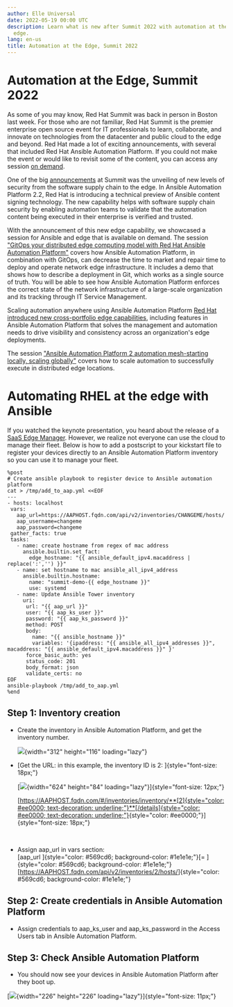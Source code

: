 ```yaml
---
author: Elle Universal
date: 2022-05-19 00:00 UTC
description: Learn what is new after Summit 2022 with automation at the
  edge.
lang: en-us
title: Automation at the Edge, Summit 2022
---
```


# Automation at the Edge, Summit 2022

As some of you may know, Red Hat Summit was back in person in Boston
last week. For those who are not familiar, Red Hat Summit is the premier
enterprise open source event for IT professionals to learn, collaborate,
and innovate on technologies from the datacenter and public cloud to the
edge and beyond. Red Hat made a lot of exciting announcements, with
several that included Red Hat Ansible Automation Platform.
If you could not make the event or would like to revisit some of the
content, you can access any session [on demand](https://www.redhat.com/en/summit). 

One of the big
[announcements](https://www.redhat.com/en/about/press-releases/red-hat-unveils-new-levels-security-software-supply-chain-edge)
at Summit was the unveiling of new levels of security from the software
supply chain to the edge. In Ansible Automation Platform 2.2, Red Hat is
introducing a technical preview of Ansible content signing technology.
The new capability helps with software supply chain security by enabling
automation teams to validate that the automation content being executed
in their enterprise is verified and trusted. 

With the announcement of this new edge capability, we showcased a
session for Ansible and edge that is available on demand. The session
["GitOps your distributed edge computing model with Red Hat Ansible Automation Platform"](https://events.experiences.redhat.com/widget/redhat/sum22/SessionCatalog22/session/1640789672821001p0oM)
covers how Ansible Automation Platform, in combination with GitOps, can
decrease the time to market and repair time to deploy and operate
network edge infrastructure. It includes a demo that shows how to
describe a deployment in Git, which works as a single source of truth.
You will be able to see how Ansible Automation Platform enforces the
correct state of the network infrastructure of a large-scale
organization and its tracking through IT Service Management. 

Scaling automation anywhere using Ansible Automation Platform
[Red Hat introduced new cross-portfolio edge capabilities](https://www.redhat.com/en/about/press-releases/red-hat-introduces-new-cross-portfolio-edge-capabilities),
including features in Ansible Automation Platform that solves the
management and automation needs to drive visibility and consistency
across an organization's edge deployments. 

The session ["Ansible Automation Platform 2 automation mesh-starting locally, scaling globally"](https://events.experiences.redhat.com/widget/redhat/sum22/SessionCatalog22/session/1641398142450001vmkJ)
covers how to scale automation to successfully execute in distributed
edge locations. 

# Automating RHEL at the edge with Ansible

If you watched the keynote presentation, you heard about the release of
a [SaaS Edge Manager](https://www.redhat.com/en/about/press-releases/red-hat-introduces-new-cross-portfolio-edge-capabilities).
However, we realize not everyone can use the cloud to manage their
fleet. Below is how to add a postscript to your kickstart file to
register your devices directly to an Ansible Automation Platform
inventory so you can use it to manage your fleet.

```
%post
# Create ansible playbook to register device to Ansible automation platform
cat > /tmp/add_to_aap.yml <<EOF
---
- hosts: localhost
 vars:
   aap_url=https://AAPHOST.fqdn.com/api/v2/inventories/CHANGEME/hosts/
   aap_username=changeme
   aap_password=changeme
 gather_facts: true
 tasks:
   - name: create hostname from regex of mac address
     ansible.builtin.set_fact:
       edge_hostname: "{{ ansible_default_ipv4.macaddress | replace(':','') }}"
   - name: set hostname to mac ansible_all_ipv4_address
     ansible.builtin.hostname:
       name: "summit-demo-{{ edge_hostname }}"
       use: systemd
   - name: Update Ansible Tower inventory
     uri:
      url: "{{ aap_url }}"
      user: "{{ aap_ks_user }}"
      password: "{{ aap_ks_password }}"
      method: POST
      body:
        name: "{{ ansible_hostname }}"
        variables: '{ipaddress: "{{ ansible_all_ipv4_addresses }}", macaddress: "{{ ansible_default_ipv4.macaddress }}" }'
      force_basic_auth: yes
      status_code: 201
      body_format: json
      validate_certs: no
EOF
ansible-playbook /tmp/add_to_aap.yml
%end
```

## Step 1: Inventory creation

-   Create the inventory in Ansible Automation Platform, and get the
    inventory number.

    ![](https://lh4.googleusercontent.com/62Uvhz3AZ5z2RN6n17q5NzYAqfnb7JVpMzfw505slI6EvJyt1YBGJnIzq0jaJb4I9RhCzjhMueg1OkjFgwqjhzQAFV_NzV-sZromZq7maniyaCRvYimNuhKJGiWuZsCOP5nGhNinLV89L2Pr1w){width="312"
    height="116" loading="lazy"} 

-   [Get the URL: in this example, the inventory ID is 2:
    ]{style="font-size: 18px;"}

    [![](https://lh5.googleusercontent.com/Pt8Umgqdnc9AilqHT0mZaIZEV9mlKFAjgA6hj7E13aXYDI0cUtIvu5vK5OUofw4RwdqScEoe-zEWBxVrMdWq3IgoRRwOnnQDNluu6d6G35Kn9HvUMV6bEfLi3nMxGpLi09aKlo3uoBQUSGMzGQ){width="624"
    height="84" loading="lazy"}]{style="font-size: 12px;"}

    [[https://AAPHOST.fqdn.com/#/inventories/inventory/**[2]{style="color: #ee0000; text-decoration: underline;"}**[/details]{style="color: #ee0000; text-decoration: underline;"}](https://aaphost.fqdn.com/#/inventories/inventory/2/details){style="color: #ee0000;"}]{style="font-size: 18px;"}

 

-   Assign aap_url in vars section:\
    [aap_url ]{style="color: #569cd6; background-color: #1e1e1e;"}[=
    ]{style="color: #569cd6; background-color: #1e1e1e;"}[<https://AAPHOST.fqdn.com/api/v2/inventories/2/hosts/>]{style="color: #569cd6; background-color: #1e1e1e;"}

## Step 2: Create credentials in Ansible Automation Platform

-   Assign credentials to aap_ks_user and aap_ks_password in the Access Users tab in Ansible Automation Platform.


## Step 3: Check Ansible Automation Platform

-   You should now see your devices in Ansible Automation Platform after
    they boot up.

[![](https://lh4.googleusercontent.com/EQ_LvWTcDa33BJW_MqFzG7nCXRA5oE8e00azOoyK6z976Fgb6h9MWWf4bHsL_E_yIkb0sMkoXHDrCyjoS2Oo6GBxm5diLNiptzwABY5swo4HOHNKMM6fDL7P28rISmNaxmUZKkXfMMTvJ9Jmkg){width="226"
height="226" loading="lazy"}]{style="font-size: 11px;"}
